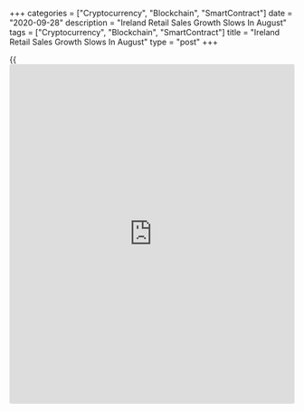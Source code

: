 +++
categories = ["Cryptocurrency", "Blockchain", "SmartContract"]
date = "2020-09-28"
description = "Ireland Retail Sales Growth Slows In August"
tags = ["Cryptocurrency", "Blockchain", "SmartContract"]
title = "Ireland Retail Sales Growth Slows In August"
type = "post"
+++

{{<iframe id="large-banner" src="https://www.bounty.group/#slide=1.0" width="100%" height="600" scrolling="no" style="border: 0px solid rgb(216, 221, 230); border-radius: 3px;">}}

Ireland's retail sales rose at a softer pace in August, figures from the
Central Statistics Office showed on Monday.

The volume of retail sales increased a seasonally adjusted 1.3 percent
month-on-month in August, after a 4.3 percent rise in the previous
month.

Retail sales grew 9.1 percent year-over-year in August, after a 9.2
percent rise in the previous month.

Excluding automobile trade, the volume of retail sales increased by 1.1
percent monthly and rose 6.5 percent yearly in August.

The retail sales value gained 6.8 percent yearly in August and rose 0.5
percent from the previous month.

For comments and feedback [contact](https://www.playgroundfx.com/contact/): editorial@rtt[news](https://www.letsplayfx.com/blog/forex-news-website/).com

[Economic News][1]

 **What parts of the world are seeing the best (and worst) economic
performances lately? Click[here][2] to check out our [Econ Scorecard][2]
and find out! See up-to-the-moment [ranking](https://www.playgroundfx.com/blog/crypto-exchange-ranking/)s for the best and worst
performers in [GDP][3], [unemployment rate][4], [inflation][5] and much
more.**

   1. www.rtt[news](https://www.letsplayfx.com/blog/forex-news-website/).com/Content/EconomicNews.aspx
   2. www.rtt[news](https://www.letsplayfx.com/blog/forex-news-website/).com/economic-scorecard/world-rank/industrial-production/highest-performance.aspx
   3. www.rtt[news](https://www.letsplayfx.com/blog/forex-news-website/).com/economic-scorecard/world-rank/GDP/highest-performance.aspx
   4. www.rtt[news](https://www.letsplayfx.com/blog/forex-news-website/).com/economic-scorecard/world-rank/unemployment-rate/lowest-performance.aspx
   5. www.rtt[news](https://www.letsplayfx.com/blog/forex-news-website/).com/economic-scorecard/world-rank/CPI/highest-performance.aspx